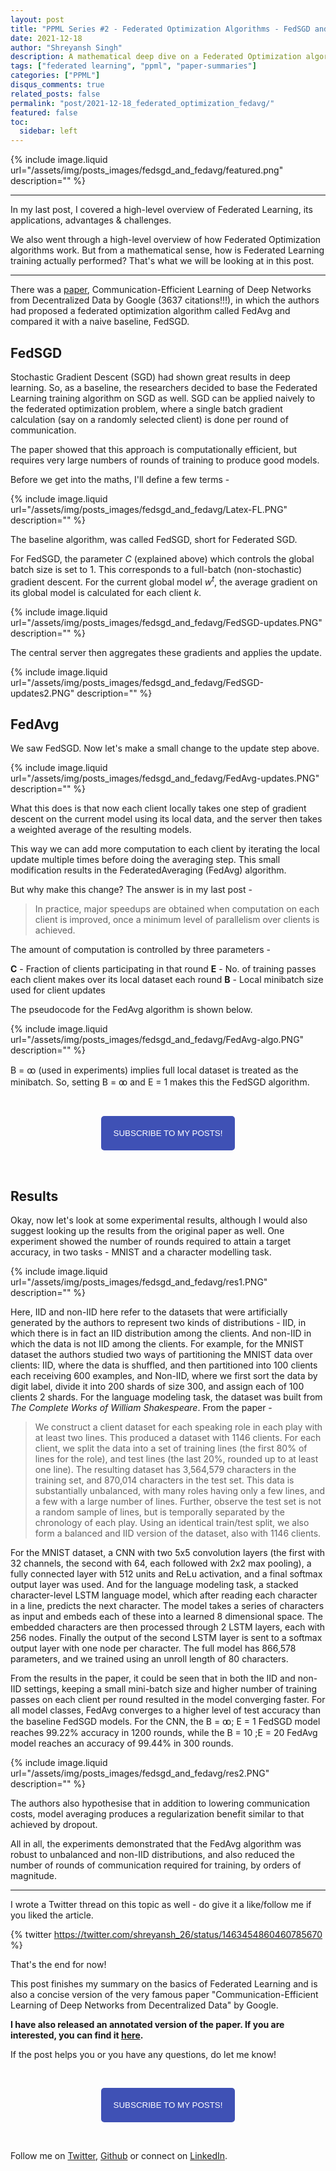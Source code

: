 ```yaml
---
layout: post
title: "PPML Series #2 - Federated Optimization Algorithms - FedSGD and FedAvg"
date: 2021-12-18   
author: "Shreyansh Singh"
description: A mathematical deep dive on a Federated Optimization algorithm - FedAvg and comparing it with a standard approach - FedSGD.
tags: ["federated learning", "ppml", "paper-summaries"]
categories: ["PPML"]
disqus_comments: true
related_posts: false
permalink: "post/2021-12-18_federated_optimization_fedavg/"
featured: false
toc:
  sidebar: left
---
```


{% include image.liquid url="/assets/img/posts_images/fedsgd_and_fedavg/featured.png" description="" %}

----

In my last post, I covered a high-level overview of Federated Learning, its applications, advantages & challenges.

We also went through a high-level overview of how Federated Optimization algorithms work. But from a mathematical sense, how is Federated Learning training actually performed? That's what we will be looking at in this post.

------

There was a [paper](https://arxiv.org/abs/1602.05629), Communication-Efficient Learning of Deep Networks from Decentralized Data by Google (3637 citations!!!), in which the authors had proposed a federated optimization algorithm called FedAvg and compared it with a naive baseline, FedSGD.

## FedSGD 

Stochastic Gradient Descent (SGD) had shown great results in deep learning. So, as a baseline, the researchers decided to base the Federated Learning training algorithm on SGD as well. SGD can be applied naively to the federated optimization problem, where a single batch gradient calculation (say on a randomly selected client) is done per round of communication.

The paper showed that this approach is computationally efficient, but requires very large numbers of rounds of training to produce good models.

Before we get into the maths, I'll define a few terms - 

{% include image.liquid url="/assets/img/posts_images/fedsgd_and_fedavg/Latex-FL.PNG" description="" %}

The baseline algorithm, was called FedSGD, short for Federated SGD. 

For FedSGD, the parameter *C* (explained above) which controls the global batch size is set to 1. This corresponds to a full-batch (non-stochastic) gradient descent. For the current global model <i>w<sup>t</sup></i>, the average gradient on its global model is calculated for each client *k*.

{% include image.liquid url="/assets/img/posts_images/fedsgd_and_fedavg/FedSGD-updates.PNG" description="" %}

The central server then aggregates these gradients and applies the update.

{% include image.liquid url="/assets/img/posts_images/fedsgd_and_fedavg/FedSGD-updates2.PNG" description="" %}


## FedAvg

We saw FedSGD. Now let's make a small change to the update step above. 

{% include image.liquid url="/assets/img/posts_images/fedsgd_and_fedavg/FedAvg-updates.PNG" description="" %}

What this does is that now each client locally takes one step of gradient descent
on the current model using its local data, and the server then takes a weighted average of the resulting models.

This way we can add more computation to each client by iterating the local update multiple times before doing the averaging step. This small modification results in the FederatedAveraging (FedAvg) algorithm.

But why make this change? The answer is in my last post - 

> In practice, major speedups are obtained when computation on each client is improved, once a minimum level of parallelism over clients is achieved. 

The amount of computation is controlled by three parameters -

**C** - Fraction of clients participating in that round
**E** - No. of training passes each client makes over its local dataset each round
**B** - Local minibatch size used for client updates

The pseudocode for the FedAvg algorithm is shown below. 

{% include image.liquid url="/assets/img/posts_images/fedsgd_and_fedavg/FedAvg-algo.PNG" description="" %}


B = ꝏ (used in experiments) implies full local dataset is treated as the minibatch. So, setting B = ꝏ and E = 1 makes this the FedSGD algorithm.

&nbsp;

<script type="text/javascript" src="//downloads.mailchimp.com/js/signup-forms/popup/unique-methods/embed.js" data-dojo-config="usePlainJson: true, isDebug: false"></script>

<!-- <button style="background-color: #70ab17; color: #1770AB" id="openpopup">Subscribe to my posts!</button> -->
<div class="button_cont" align="center"><button id="openpopup" class="example_a">Subscribe to my posts!</button></div>

<style>
    .example_a {
        color: #fff !important;
        text-transform: uppercase;
        text-decoration: none;
        background: #3f51b5;
        padding: 20px;
        border-radius: 5px;
        cursor: pointer;
        display: inline-block;
        border: none;
        transition: all 0.4s ease 0s;
    }

    .example_a:hover {
        background: #434343;
        letter-spacing: 1px;
        -webkit-box-shadow: 0px 5px 40px -10px rgba(0,0,0,0.57);
        -moz-box-shadow: 0px 5px 40px -10px rgba(0,0,0,0.57);
        box-shadow: 5px 40px -10px rgba(0,0,0,0.57);
        transition: all 0.4s ease 0s;
    }
</style>


<script type="text/javascript">

function showMailingPopUp() {
    window.dojoRequire(["mojo/signup-forms/Loader"], function(L) { L.start({"baseUrl":"mc.us4.list-manage.com","uuid":"0b10ac14f50d7f4e7d11cf26a","lid":"667a1bb3da","uniqueMethods":true}) })

    document.cookie = "MCPopupClosed=;path=/;expires=Thu, 01 Jan 1970 00:00:00 UTC";
}

document.getElementById("openpopup").onclick = function() {showMailingPopUp()};

</script>

&nbsp;  

## Results

Okay, now let's look at some experimental results, although I would also suggest looking up the results from the original paper as well.
One experiment showed the number of rounds required to attain a target accuracy, in two tasks - MNIST and a character modelling task.

{% include image.liquid url="/assets/img/posts_images/fedsgd_and_fedavg/res1.PNG" description="" %}

Here, IID and non-IID here refer to the datasets that were artificially generated by the authors to represent two kinds of distributions - IID, in which there is in fact an IID distribution among the clients. And non-IID in which the data is not IID among the clients. For example, for the MNIST dataset the authors studied two ways of partitioning the MNIST data over clients: IID, where the data is shuffled, and then partitioned into 100 clients each receiving 600 examples, and Non-IID, where we first sort the data by digit label, divide it into 200 shards of size 300, and assign each of 100 clients 2 shards. For the language modeling task, the dataset was built from *The Complete Works of William Shakespeare*. From the paper - 

> We construct a client dataset for each speaking role in each play with at least two lines. This produced a dataset with 1146 clients. For each client, we split the data into a set of training lines (the first 80% of lines for the role), and test lines (the last 20%, rounded up to at least one line). The resulting dataset has 3,564,579 characters in the training set, and 870,014 characters in the test set. This data is substantially unbalanced, with many roles having only a few lines, and a few with a large number of lines. Further, observe the test set is not a random sample of lines, but is temporally separated by the chronology of each play. Using an identical train/test split, we also form a balanced and IID version of the dataset, also with 1146 clients.

For the MNIST dataset, a CNN with two 5x5 convolution layers (the first with 32 channels, the second with 64, each followed with 2x2 max pooling), a fully connected layer with 512 units and ReLu activation, and a final softmax output layer was used. And for the language modeling task, a stacked character-level LSTM language model, which after reading each character in a line, predicts the next character. The model takes a series of characters as input and embeds each of these into a learned 8 dimensional space. The embedded characters are then processed through 2 LSTM layers, each with 256 nodes. Finally the output of the second LSTM layer is sent to a softmax output layer with one node per character. The full model has 866,578 parameters, and we trained using an unroll length of 80 characters.

From the results in the paper, it could be seen that in both the IID and non-IID settings, keeping a small mini-batch size and higher number of training passes on each client per round resulted in the model converging faster. For all model classes, FedAvg converges to a higher level of test accuracy than the baseline FedSGD models. For the CNN, the B = ꝏ; E = 1 FedSGD model reaches 99.22% accuracy in 1200 rounds, while the B = 10 ;E = 20 FedAvg model reaches an accuracy of 99.44% in 300 rounds.

{% include image.liquid url="/assets/img/posts_images/fedsgd_and_fedavg/res2.PNG" description="" %}

The authors also hypothesise that in addition to lowering communication costs, model averaging produces a regularization benefit similar to that achieved by dropout. 

All in all, the experiments demonstrated that the FedAvg algorithm was robust to unbalanced and non-IID distributions, and also reduced the number of rounds of communication required for training, by orders of magnitude.

----

I wrote a Twitter thread on this topic as well - do give it a like/follow me if you liked the article. 

{% twitter https://twitter.com/shreyansh_26/status/1463454860460785670 %}

That's the end for now!

This post finishes my summary on the basics of Federated Learning and is also a concise version of the very famous paper "Communication-Efficient Learning of Deep Networks from Decentralized Data" by Google.

**I have also released an annotated version of the paper. If you are interested, you can find it [here](https://github.com/shreyansh26/Annotated-ML-Papers/blob/main/PPML/Federated%20Learning/Communication-Efficient%20Learning%20of%20Deep%20Networks%20from%20Decentralized%20Data.pdf).**

If the post helps you or you have any questions, do let me know! 

&nbsp;

<script type="text/javascript" src="//downloads.mailchimp.com/js/signup-forms/popup/unique-methods/embed.js" data-dojo-config="usePlainJson: true, isDebug: false"></script>

<!-- <button style="background-color: #70ab17; color: #1770AB" id="openpopup">Subscribe to my posts!</button> -->
<div class="button_cont" align="center"><button id="openpopup" class="example_a">Subscribe to my posts!</button></div>

<style>
    .example_a {
        color: #fff !important;
        text-transform: uppercase;
        text-decoration: none;
        background: #3f51b5;
        padding: 20px;
        border-radius: 5px;
        cursor: pointer;
        display: inline-block;
        border: none;
        transition: all 0.4s ease 0s;
    }

    .example_a:hover {
        background: #434343;
        letter-spacing: 1px;
        -webkit-box-shadow: 0px 5px 40px -10px rgba(0,0,0,0.57);
        -moz-box-shadow: 0px 5px 40px -10px rgba(0,0,0,0.57);
        box-shadow: 5px 40px -10px rgba(0,0,0,0.57);
        transition: all 0.4s ease 0s;
    }
</style>


<script type="text/javascript">

function showMailingPopUp() {
    window.dojoRequire(["mojo/signup-forms/Loader"], function(L) { L.start({"baseUrl":"mc.us4.list-manage.com","uuid":"0b10ac14f50d7f4e7d11cf26a","lid":"667a1bb3da","uniqueMethods":true}) })

    document.cookie = "MCPopupClosed=;path=/;expires=Thu, 01 Jan 1970 00:00:00 UTC";
}

document.getElementById("openpopup").onclick = function() {showMailingPopUp()};

</script>

&nbsp;  

<script data-name="BMC-Widget" data-cfasync="false" src="https://cdnjs.buymeacoffee.com/1.0.0/widget.prod.min.js" data-id="shreyanshsingh" data-description="Support me on Buy me a coffee!" data-message="" data-color="#FF5F5F" data-position="Right" data-x_margin="18" data-y_margin="18"></script>

Follow me on [Twitter](https://twitter.com/shreyansh_26), [Github](https://github.com/shreyansh26) or connect on [LinkedIn](https://www.linkedin.com/in/shreyansh26/).